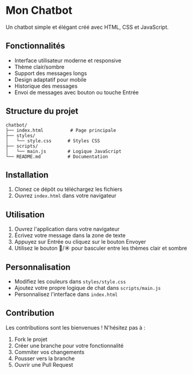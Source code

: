 # Mon Chatbot

Un chatbot simple et élégant créé avec HTML, CSS et JavaScript.

## Fonctionnalités

- Interface utilisateur moderne et responsive
- Thème clair/sombre
- Support des messages longs
- Design adaptatif pour mobile
- Historique des messages
- Envoi de messages avec bouton ou touche Entrée

## Structure du projet

```
chatbot/
├── index.html          # Page principale
├── styles/
│   └── style.css      # Styles CSS
├── scripts/
│   └── main.js        # Logique JavaScript
└── README.md          # Documentation
```

## Installation

1. Clonez ce dépôt ou téléchargez les fichiers
2. Ouvrez `index.html` dans votre navigateur

## Utilisation

1. Ouvrez l'application dans votre navigateur
2. Écrivez votre message dans la zone de texte
3. Appuyez sur Entrée ou cliquez sur le bouton Envoyer
4. Utilisez le bouton 🌙/☀️ pour basculer entre les thèmes clair et sombre

## Personnalisation

- Modifiez les couleurs dans `styles/style.css`
- Ajoutez votre propre logique de chat dans `scripts/main.js`
- Personnalisez l'interface dans `index.html`

## Contribution

Les contributions sont les bienvenues ! N'hésitez pas à :
1. Fork le projet
2. Créer une branche pour votre fonctionnalité
3. Commiter vos changements
4. Pousser vers la branche
5. Ouvrir une Pull Request 